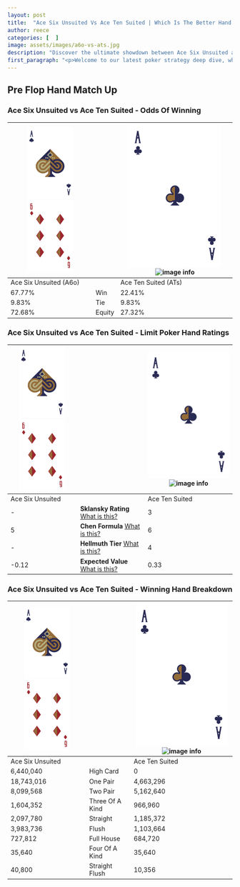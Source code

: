 ```yaml
---
layout: post
title:  "Ace Six Unsuited Vs Ace Ten Suited | Which Is The Better Hand In Poker? A Complete Guide"
author: reece
categories: [  ]
image: assets/images/a6o-vs-ats.jpg
description: "Discover the ultimate showdown between Ace Six Unsuited and Ace Ten Suited in poker! Uncover the odds, strategies, and scenarios where one hand triumphs over the other. Get ready to up your poker game with this thrilling analysis."
first_paragraph: "<p>Welcome to our latest poker strategy deep dive, where we're pitting two distinct hands against each other in a high-stakes showdown: Ace Six Unsuited vs Ace Ten Suited.</p><p>In the dynamic world of poker, every decision counts, and knowing which hand holds the upper hand is key to your success at the table.</p><p>In this article, we'll dissect these two hands, explore the scenarios where one dominates the other, and equip you with the knowledge to make strategic choices that can tip the odds in your favor.</p><p>Get ready to unravel the intriguing dynamics of these poker hands and elevate your game to new heights.</p>"
---
```




[comment]: # (sp0)

## Pre Flop Hand Match Up

<div class="table hand-ratings" markdown="1"> 



### Ace Six Unsuited vs Ace Ten Suited - Odds Of Winning


    
| ![image info](assets/images/hand1/A.png) ![image info](assets/images/hand1/6o.png) |  | ![image info](assets/images/hand2/A.png) ![image info](assets/images/hand2/Ts.png) |
| -------- | -------- | -------- |
| Ace Six Unsuited (A6o) |  | Ace Ten Suited (ATs) |
| 67.77% | Win | 22.41% |
| 9.83% | Tie | 9.83% |
| 72.68% | Equity | 27.32% |




[comment]: # (sp1)



### Ace Six Unsuited vs Ace Ten Suited - Limit Poker Hand Ratings


    
| ![image info](assets/images/hand1/A.png) ![image info](assets/images/hand1/6o.png) |  | ![image info](assets/images/hand2/A.png) ![image info](assets/images/hand2/Ts.png) |
| -------- | -------- | -------- |
| Ace Six Unsuited |  | Ace Ten Suited |
| - | **Sklansky Rating** [What is this?](/sklansky-rating-explained) | 3 |
| 5 | **Chen Formula** [What is this?](/chen-formula-explained) | 6 |
| - | **Hellmuth Tier** [What is this?](/Hellmuth-tier-explained) | 4 |
| -0.12 | **Expected Value** [What is this?](/expected-value-explained) | 0.33 |




[comment]: # (sp2)



### Ace Six Unsuited vs Ace Ten Suited - Winning Hand Breakdown


    
| ![image info](assets/images/hand1/A.png) ![image info](assets/images/hand1/6o.png) |  | ![image info](assets/images/hand2/A.png) ![image info](assets/images/hand2/Ts.png) |
| -------- | -------- | -------- |
| Ace Six Unsuited |  | Ace Ten Suited |
| 6,440,040 | High Card | 0 |
| 18,743,016 | One Pair | 4,663,296 |
| 8,099,568 | Two Pair | 5,162,640 |
| 1,604,352 | Three Of A Kind | 966,960 |
| 2,097,780 | Straight | 1,185,372 |
| 3,983,736 | Flush | 1,103,664 |
| 727,812 | Full House | 684,720 |
| 35,640 | Four Of A Kind | 35,640 |
| 40,800 | Straight Flush | 10,356 |




[comment]: # (sp3)



</div>

[comment]: # (sp4)



[comment]: # (sp5)

